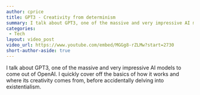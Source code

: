 ```yaml
---
author: cprice
title: GPT3 - Creativity from determinism
summary: I talk about GPT3, one of the massive and very impressive AI models to come out of OpenAI. I quickly cover off the basics of how it works and where its creativity comes from, before accidentally delving into existentialism.
categories:
 - Tech
layout: video_post
video_url: https://www.youtube.com/embed/MGGg8-rZLMw?start=2730
short-author-aside: true
---
```


I talk about GPT3, one of the massive and very impressive AI models to come out of OpenAI. I quickly cover off the basics of how it works and where its creativity comes from, before accidentally delving into existentialism.

